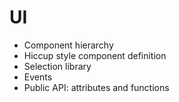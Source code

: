 # UI

  - Component hierarchy
  - Hiccup style component definition
  - Selection library
  - Events
  - Public API: attributes and functions
